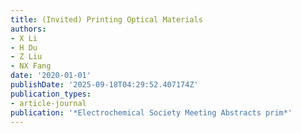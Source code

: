 ```yaml
---
title: (Invited) Printing Optical Materials
authors:
- X Li
- H Du
- Z Liu
- NX Fang
date: '2020-01-01'
publishDate: '2025-09-18T04:29:52.407174Z'
publication_types:
- article-journal
publication: '*Electrochemical Society Meeting Abstracts prim*'
---
```

